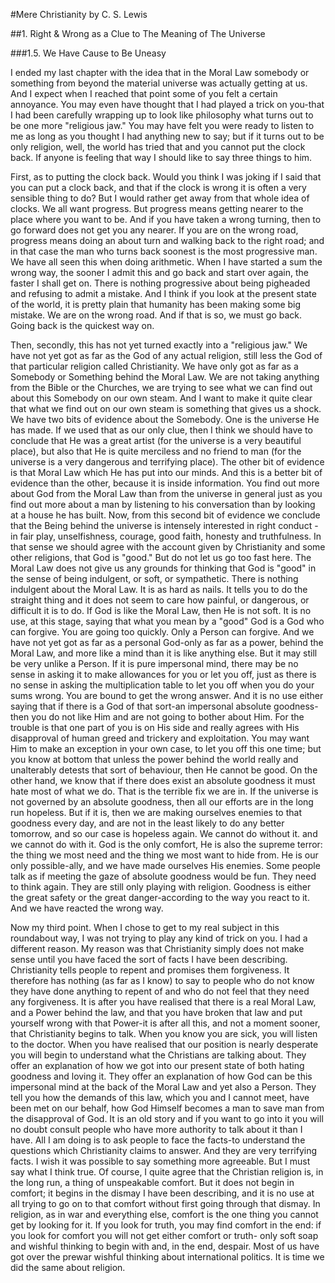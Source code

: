 #Mere Christianity 
by C. S. Lewis

##1. Right & Wrong as a Clue to The Meaning of The Universe

###1.5. We Have Cause to Be Uneasy

I ended my last chapter with the idea that in the Moral Law somebody or something from beyond the material universe was actually getting at us. And I expect when I reached that point some of you felt a certain annoyance. You may even have thought that I had played a trick on you-that I had been carefully wrapping up to look like philosophy what turns out to be one more "religious jaw." You may have felt you were ready to listen to me as long as you thought I had anything new to say; but if it turns out to be only religion, well, the world has tried that and you cannot put the clock back. If anyone is feeling that way I should like to say three things to him.

First, as to putting the clock back. Would you think I was joking if I said that you can put a clock back, and that if the clock is wrong it is often a very sensible thing to do? But I would rather get away from that whole idea of clocks. We all want progress. But progress means getting nearer to the place where you want to be. And if you have taken a wrong turning, then to go forward does not get you any nearer. If you are on the wrong road, progress means doing an about turn and walking back to the right road; and in that case the man who turns back soonest is the most progressive man. We have all seen this when doing arithmetic. When I have started a sum the wrong way, the sooner I admit this and go back and start over again, the faster I shall get on. There is nothing progressive about being pigheaded and refusing to admit a mistake. And I think if you look at the present state of the world, it is pretty plain that humanity has been making some big mistake. We are on the wrong road. And if that is so, we must go back. Going back is the quickest way on.

Then, secondly, this has not yet turned exactly into a "religious jaw." We have not yet got as far as the God of any actual religion, still less the God of that particular religion called Christianity. We have only got as far as a Somebody or Something behind the Moral Law. We are not taking anything from the Bible or the Churches, we are trying to see what we can find out about this Somebody on our own steam. And I want to make it quite clear that what we find out on our own steam is something that gives us a shock. We have two bits of evidence about the Somebody. One is the universe He has made. If we used that as our only clue, then I think we should have to conclude that He was a great artist (for the universe is a very beautiful place), but also that He is quite merciless and no friend to man (for the universe is a very dangerous and terrifying place). The other bit of evidence is that Moral Law which He has put into our minds. And this is a better bit of evidence than the other, because it is inside information. You find out more about God from the Moral Law than from the universe in general just as you find out more about a man by listening to his conversation than by looking at a house he has built. Now, from this second bit of evidence we conclude that the Being behind the universe is intensely interested in right conduct -in fair play, unselfishness, courage, good faith, honesty and truthfulness. In that sense we should agree with the account given by Christianity and some other religions, that God is "good." But do not let us go too fast here. The Moral Law does not give us any grounds for thinking that God is "good" in the sense of being indulgent, or soft, or sympathetic. There is nothing indulgent about the Moral Law. It is as hard as nails. It tells you to do the straight thing and it does not seem to care how painful, or dangerous, or difficult it is to do. If God is like the Moral Law, then He is not soft. It is no use, at this stage, saying that what you mean by a "good" God is a God who can forgive. You are going too quickly. Only a Person can forgive. And we have not yet got as far as a personal God-only as far as a power, behind the Moral Law, and more like a mind than it is like anything else. But it may still be very unlike a Person. If it is pure impersonal mind, there may be no sense in asking it to make allowances for you or let you off, just as there is no sense in asking the multiplication table to let you off when you do your sums wrong. You are bound to get the wrong answer. And it is no use either saying that if there is a God of that sort-an impersonal absolute goodness-then you do not like Him and are not going to bother about Him. For the trouble is that one part of you is on His side and really agrees with His disapproval of human greed and trickery and exploitation. You may want Him to make an exception in your own case, to let you off this one time; but you know at bottom that unless the power behind the world really and unalterably detests that sort of behaviour, then He cannot be good. On the other hand, we know that if there does exist an absolute goodness it must hate most of what we do. That is the terrible fix we are in. If the universe is not governed by an absolute goodness, then all our efforts are in the long run hopeless. But if it is, then we are making ourselves enemies to that goodness every day, and are not in the least likely to do any better tomorrow, and so our case is hopeless again. We cannot do without it. and we cannot do with it. God is the only comfort, He is also the supreme terror: the thing we most need and the thing we most want to hide from. He is our only possible-ally, and we have made ourselves His enemies. Some people talk as if meeting the gaze of absolute goodness would be fun. They need to think again. They are still only playing with religion. Goodness is either the great safety or the great danger-according to the way you react to it. And we have reacted the wrong way.

Now my third point. When I chose to get to my real subject in this roundabout way, I was not trying to play any kind of trick on you. I had a different reason. My reason was that Christianity simply does not make sense until you have faced the sort of facts I have been describing. Christianity tells people to repent and promises them forgiveness. It therefore has nothing (as far as I know) to say to people who do not know they have done anything to repent of and who do not feel that they need any forgiveness. It is after you have realised that there is a real Moral Law, and a Power behind the law, and that you have broken that law and put yourself wrong with that Power-it is after all this, and not a moment sooner, that Christianity begins to talk. When you know you are sick, you will listen to the doctor. When you have realised that our position is nearly desperate you will begin to understand what the Christians are talking about. They offer an explanation of how we got into our present state of both hating goodness and loving it. They offer an explanation of how God can be this impersonal mind at the back of the Moral Law and yet also a Person. They tell you how the demands of this law, which you and I cannot meet, have been met on our behalf, how God Himself becomes a man to save man from the disapproval of God. It is an old story and if you want to go into it you will no doubt consult people who have more authority to talk about it than I have. All I am doing is to ask people to face the facts-to understand the questions which Christianity claims to answer. And they are very terrifying facts. I wish it was possible to say something more agreeable. But I must say what I think true. Of course, I quite agree that the Christian religion is, in the long run, a thing of unspeakable comfort. But it does not begin in comfort; it begins in the dismay I have been describing, and it is no use at all trying to go on to that comfort without first going through that dismay. In religion, as in war and everything else, comfort is the one thing you cannot get by looking for it. If you look for truth, you may find comfort in the end: if you look for comfort you will not get either comfort or truth- only soft soap and wishful thinking to begin with and, in the end, despair. Most of us have got over the prewar wishful thinking about international politics. It is time we did the same about religion.
